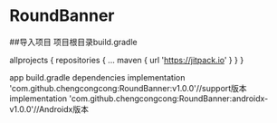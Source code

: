 # RoundBanner
##导入项目
项目根目录build.gradle

allprojects {
		repositories {
			...
			maven { url 'https://jitpack.io' }
		}
	}
  
  app build.gradle dependencies 
  implementation 'com.github.chengcongcong:RoundBanner:v1.0.0'//support版本
  implementation 'com.github.chengcongcong:RoundBanner:androidx-v1.0.0'//Androidx版本
 
  

